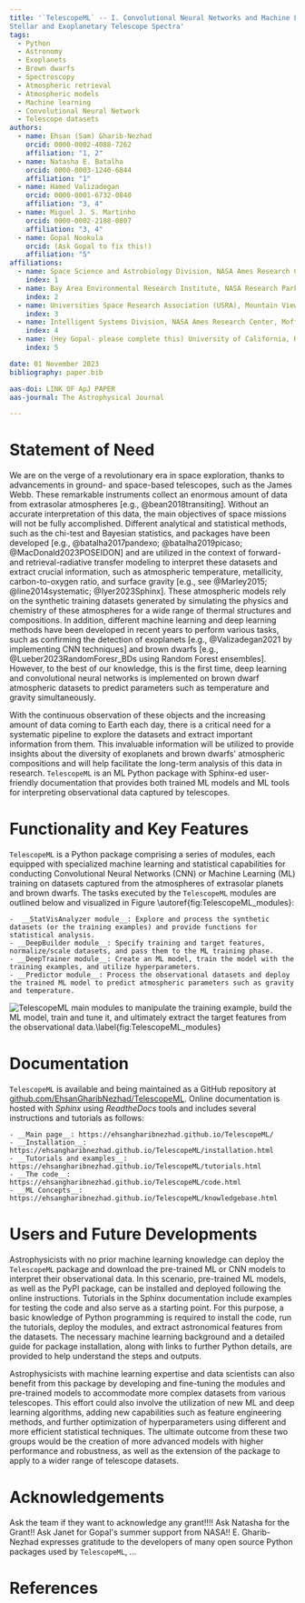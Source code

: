 ```yaml
---
title: '`TelescopeML` -- I. Convolutional Neural Networks and Machine Learning Python Package for Analyzing  
Stellar and Exoplanetary Telescope Spectra'
tags:
  - Python
  - Astronomy
  - Exoplanets
  - Brown dwarfs
  - Spectroscopy
  - Atmospheric retrieval
  - Atmospheric models
  - Machine learning
  - Convolutional Neural Network
  - Telescope datasets
authors:
  - name: Ehsan (Sam) Gharib-Nezhad
    orcid: 0000-0002-4088-7262
    affiliation: "1, 2"
  - name: Natasha E. Batalha
    orcid: 0000-0003-1240-6844 
    affiliation: "1"
  - name: Hamed Valizadegan
    orcid: 0000-0001-6732-0840
    affiliation: "3, 4"
  - name: Miguel J. S. Martinho
    orcid: 0000-0002-2188-0807
    affiliation: "3, 4"
  - name: Gopal Nookula 
    orcid: (Ask Gopal to fix this!)
    affiliation: "5"
affiliations:
  - name: Space Science and Astrobiology Division, NASA Ames Research Center, Moffett Field, CA, 94035 USA
    index: 1
  - name: Bay Area Environmental Research Institute, NASA Research Park, Moffett Field, CA 94035, USA
    index: 2
  - name: Universities Space Research Association (USRA), Mountain View, CA 94043, USA
    index: 3
  - name: Intelligent Systems Division, NASA Ames Research Center, Moffett Field, CA 94035, USA
    index: 4
  - name: (Hey Gopal- please complete this) University of California, Riverside
    index: 5

date: 01 November 2023
bibliography: paper.bib

aas-doi: LINK OF ApJ PAPER
aas-journal: The Astrophysical Journal 

--- 
```


# Statement of Need

We are on the verge of a revolutionary era in space exploration, thanks to advancements in ground- and space-based 
telescopes, such as the James Webb. These remarkable instruments collect an enormous amount of data from extrasolar 
atmospheres [e.g., @bean2018transiting]. Without an accurate interpretation of this data, the main objectives 
of space missions will not be fully accomplished. Different analytical and statistical methods, such as the chi-test and 
Bayesian statistics, and packages have been developed [e.g., @batalha2017pandexo; @batalha2019picaso; @MacDonald2023POSEIDON]
and are utilized in the context of forward- and retrieval-radiative transfer modeling to interpret these datasets and 
extract crucial information, such as atmospheric temperature, metallicity, carbon-to-oxygen ratio, and surface gravity 
[e.g., see @Marley2015; @line2014systematic; @Iyer2023Sphinx]. These atmospheric models rely on the synthetic training 
datasets generated by simulating the physics and chemistry of these atmospheres for a wide range of thermal structures 
and compositions. In addition, different machine learning and deep learning methods have been developed in recent years 
to perform various tasks, such as confirming the detection of exoplanets [e.g., @Valizadegan2021 by implementing CNN 
techniques] and brown dwarfs [e.g., @Lueber2023RandomForesr_BDs using Random Forest ensembles]. However, to the best of
our knowledge, this is the first time, deep learning and convolutional neural networks is implemented on brown dwarf 
atmospheric datasets to predict parameters such as temperature and gravity simultaneously.  

With the continuous observation of these objects and the increasing amount of data coming to Earth each day, there is a 
critical need for a systematic pipeline to explore the datasets and extract important information from them. This 
invaluable information will be utilized to provide insights about the diversity of exoplanets and brown dwarfs' 
atmospheric compositions and will help facilitate the long-term analysis of this data in research. `TelescopeML`
is an ML Python package with Sphinx-ed user-friendly documentation that provides both trained ML models and ML tools 
for interpreting observational data captured by telescopes.






# Functionality and Key Features
`TelescopeML` is a Python package comprising a series of modules, each equipped with specialized machine learning and 
statistical capabilities for conducting Convolutional Neural Networks (CNN) or Machine Learning (ML) training on datasets 
captured from the atmospheres of extrasolar planets and brown dwarfs. The tasks executed by the `TelescopeML` modules are 
outlined below and visualized in Figure \autoref{fig:TelescopeML_modules}:

    -  __StatVisAnalyzer module__: Explore and process the synthetic datasets (or the training examples) and provide functions for statistical analysis.
    - __DeepBuilder module__: Specify training and target features, normalize/scale datasets, and pass them to the ML training phase.
    - __DeepTrainer module__: Create an ML model, train the model with the training examples, and utilize hyperparameters.
    - __Predictor module__: Process the observational datasets and deploy the trained ML model to predict atmospheric parameters such as gravity and temperature.

![TelescopeML main modules to manipulate the training example, build the ML model, train and tune it, and ultimately 
extract the target features from the observational data.\label{fig:TelescopeML_modules}](TelescopeML_modules.png)


# Documentation


`TelescopeML` is available and being maintained as a GitHub repository at
[github.com/EhsanGharibNezhad/TelescopeML](https://github.com/EhsanGharibNezhad/TelescopeML). Online 
documentation is hosted with _Sphinx_ using _ReadtheDocs_ tools and includes several instructions and tutorials 
as follows: 

    - __Main page__: https://ehsangharibnezhad.github.io/TelescopeML/
    - __Installation__: https://ehsangharibnezhad.github.io/TelescopeML/installation.html
    - __Tutorials and examples__: https://ehsangharibnezhad.github.io/TelescopeML/tutorials.html
    - __The code__: https://ehsangharibnezhad.github.io/TelescopeML/code.html
    - __ML Concepts__: https://ehsangharibnezhad.github.io/TelescopeML/knowledgebase.html


#  Users  and Future Developments

Astrophysicists with no prior machine learning knowledge can deploy the `TelescopeML` package and download the 
pre-trained ML or CNN models to interpret their observational data. In this scenario, pre-trained ML models, 
as well as the PyPI package, can be installed and deployed following the online instructions. Tutorials in the 
Sphinx documentation include examples for testing the code and also serve as a starting point. For this purpose, 
a basic knowledge of Python programming is required to install the code, run the tutorials, deploy the modules, 
and extract astronomical features from the datasets. The necessary machine learning background and a detailed 
guide for package installation, along with links to further Python details, are provided to help understand 
the steps and outputs.

Astrophysicists with machine learning expertise and data scientists can also benefit from this package by 
developing and fine-tuning the modules and pre-trained models to accommodate more complex datasets from 
various telescopes. This effort could also involve the utilization of new ML and deep learning algorithms, 
adding new capabilities such as feature engineering methods, and further optimization of hyperparameters 
using different and more efficient statistical techniques. The ultimate outcome from these two groups would 
be the creation of more advanced models with higher performance and robustness, as well as the extension of 
the package to apply to a wider range of telescope datasets.



# Acknowledgements
Ask the team if they want to acknowledge any grant!!!! 
Ask Natasha for the Grant!!
Ask Janet for Gopal's summer support from NASA!!
E. Gharib-Nezhad expresses gratitude to the developers of many open source Python packages used by `TelescopeML`, ...

# References
